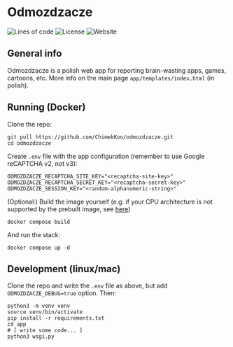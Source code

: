# Odmozdzacze
![Lines of code](https://img.shields.io/tokei/lines/github/chimekkoo/odmozdzacze)
![License](https://img.shields.io/github/license/chimekkoo/odmozdzacze)
![Website](https://img.shields.io/website?down_color=lightgrey&down_message=offline&up_color=green&up_message=online&url=https%3A%2F%2Fodmozdzacze.pl)

## General info
Odmozdzacze is a polish web app for reporting brain-wasting apps, games, cartoons, etc.
More info on the main page `app/templates/index.html` (in polish).

## Running (Docker)
Clone the repo:
```
git pull https://github.com/ChimekKoo/odmozdzacze.git
cd odmozdzacze
```
Create `.env` file with the app configuration (remember to use Google reCAPTCHA v2, not v3):
```
ODMOZDZACZE_RECAPTCHA_SITE_KEY="<recaptcha-site-key>"
ODMOZDZACZE_RECAPTCHA_SECRET_KEY="<recaptcha-secret-key>"
ODMOZDZACZE_SESSION_KEY="<random-alphanumeric-string>"
```
(Optional:) Build the image yourself (e.g. if your CPU architecture is not supported by the prebuilt image, see [here](https://ghcr.io/chimekkoo/odmozdzacze))
```
docker compose build
```
And run the stack:
```
docker compose up -d
```

## Development (linux/mac)
Clone the repo and write the `.env` file as above, but add `ODMOZDZACZE_DEBUG=true` option.
Then:
```
python3 -m venv venv
source venv/bin/activate
pip install -r requirements.txt
cd app
# [ write some code... ]
python3 wsgi.py
```
